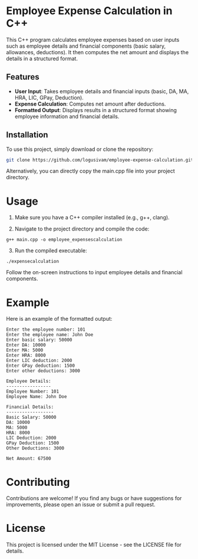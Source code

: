 # Employee Expense Calculation in C++

This C++ program calculates employee expenses based on user inputs such as employee details and financial components (basic salary, allowances, deductions). It then computes the net amount and displays the details in a structured format.

## Features

- **User Input**: Takes employee details and financial inputs (basic, DA, MA, HRA, LIC, GPay, Deduction).
- **Expense Calculation**: Computes net amount after deductions.
- **Formatted Output**: Displays results in a structured format showing employee information and financial details.

## Installation

To use this project, simply download or clone the repository:

```bash
git clone https://github.com/logusivam/employee-expense-calculation.git
```

Alternatively, you can directly copy the main.cpp file into your project directory.

# Usage
1. Make sure you have a C++ compiler installed (e.g., g++, clang).

2. Navigate to the project directory and compile the code:
```
g++ main.cpp -o employee_expensescalculation
```

3. Run the compiled executable:
```
./expensecalculation
```

Follow the on-screen instructions to input employee details and financial components.

# Example
Here is an example of the formatted output:
```
Enter the employee number: 101
Enter the employee name: John Doe
Enter basic salary: 50000
Enter DA: 10000
Enter MA: 5000
Enter HRA: 8000
Enter LIC deduction: 2000
Enter GPay deduction: 1500
Enter other deductions: 3000

Employee Details:
-----------------
Employee Number: 101
Employee Name: John Doe

Financial Details:
------------------
Basic Salary: 50000
DA: 10000
MA: 5000
HRA: 8000
LIC Deduction: 2000
GPay Deduction: 1500
Other Deductions: 3000

Net Amount: 67500
```

# Contributing
Contributions are welcome! If you find any bugs or have suggestions for improvements, please open an issue or submit a pull request.

# License
This project is licensed under the MIT License - see the LICENSE file for details.










